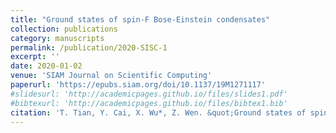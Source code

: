 ```yaml
---
title: "Ground states of spin-F Bose-Einstein condensates"
collection: publications
category: manuscripts
permalink: /publication/2020-SISC-1
excerpt: ''
date: 2020-01-02
venue: 'SIAM Journal on Scientific Computing'
paperurl: 'https://epubs.siam.org/doi/10.1137/19M1271117'
#slidesurl: 'http://academicpages.github.io/files/slides1.pdf'
#bibtexurl: 'http://academicpages.github.io/files/bibtex1.bib'
citation: 'T. Tian, Y. Cai, X. Wu*, Z. Wen. &quot;Ground states of spin-F Bose-Einstein condensates.&quot; <i>SIAM Journal on Scientific Computing</i>. 42(4), B983-B1013, 2020.'
---
```


